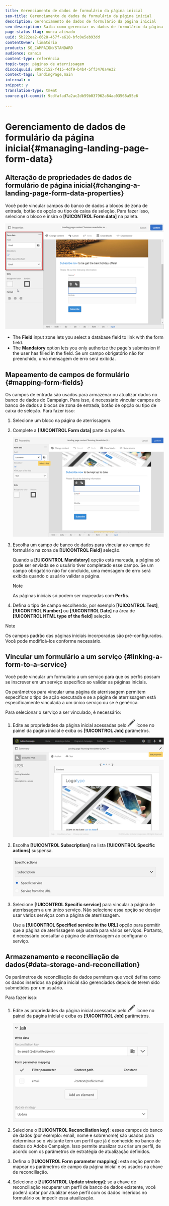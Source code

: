 ```yaml
---
title: Gerenciamento de dados de formulário da página inicial
seo-title: Gerenciamento de dados de formulário da página inicial
description: Gerenciamento de dados de formulário da página inicial
seo-description: Saiba como gerenciar os dados de formulário da página inicial.
page-status-flag: nunca ativado
uuid: 5b222ea2-6628-457f-a618-bfc0e5eb93dd
contentOwner: limatório
products: SG_CAMPAIGN/STANDARD
audience: canais
content-type: referência
topic-tags: páginas de aterrissagem
discoiquuid: 899c7152-f415-4df9-b4b4-5ff3470a4e32
context-tags: landingPage,main
internal: n
snippet: y
translation-type: tm+mt
source-git-commit: 9cdfafad7a2ac2db59b037962a84aa03568a55e6

---
```



# Gerenciamento de dados de formulário da página inicial{#managing-landing-page-form-data}

## Alteração de propriedades de dados de formulário de página inicial{#changing-a-landing-page-form-data-properties}

Você pode vincular campos do banco de dados a blocos de zona de entrada, botão de opção ou tipo de caixa de seleção. Para fazer isso, selecione o bloco e insira o **[!UICONTROL Form data]** na paleta.

![](assets/delivery_content_9.png)

* The **Field** input zone lets you select a database field to link with the form field.
* The **Mandatory** option lets you only authorize the page's submission if the user has filled in the field. Se um campo obrigatório não for preenchido, uma mensagem de erro será exibida.

## Mapeamento de campos de formulário {#mapping-form-fields}

Os campos de entrada são usados para armazenar ou atualizar dados no banco de dados do Campaign. Para isso, é necessário vincular campos do banco de dados a blocos de zona de entrada, botão de opção ou tipo de caixa de seleção. Para fazer isso:

1. Selecione um bloco na página de aterrissagem.
1. Complete a **[!UICONTROL Form data]** parte da paleta.

   ![](assets/editing_lp_content_4.png)

1. Escolha um campo de banco de dados para vincular ao campo de formulário na zona de **[!UICONTROL Field]** seleção.

   Quando a **[!UICONTROL Mandatory]** opção está marcada, a página só pode ser enviada se o usuário tiver completado esse campo. Se um campo obrigatório não for concluído, uma mensagem de erro será exibida quando o usuário validar a página.

   >[!NOTE]
   >
   >As páginas iniciais só podem ser mapeadas com **Perfis**.

1. Defina o tipo de campo escolhendo, por exemplo **[!UICONTROL Text]**, **[!UICONTROL Number]** ou **[!UICONTROL Date]** na área de **[!UICONTROL HTML type of the field]** seleção.

>[!NOTE]
>
>Os campos padrão das páginas iniciais incorporadas são pré-configurados. Você pode modificá-los conforme necessário.

## Vincular um formulário a um serviço {#linking-a-form-to-a-service}

Você pode vincular um formulário a um serviço para que os perfis possam se inscrever em um serviço específico ao validar as páginas iniciais.

Os parâmetros para vincular uma página de aterrissagem permitem especificar o tipo de ação executada e se a página de aterrissagem está especificamente vinculada a um único serviço ou se é genérica.

Para selecionar o serviço a ser vinculado, é necessário:

1. Edite as propriedades da página inicial acessadas pelo ![](assets/edit_darkgrey-24px.png) ícone no painel da página inicial e exiba os **[!UICONTROL Job]** parâmetros.

   ![](assets/lp_edit_properties_button.png)

1. Escolha **[!UICONTROL Subscription]** na lista **[!UICONTROL Specific actions]** suspensa.

   ![](assets/lp_parameters_5.png)

1. Selecione **[!UICONTROL Specific service]** para vincular a página de aterrissagem a um único serviço. Não selecione essa opção se desejar usar vários serviços com a página de aterrissagem.

   Use a **[!UICONTROL Specified service in the URL]** opção para permitir que a página de aterrissagem seja usada para vários serviços. Portanto, é necessário consultar a página de aterrissagem ao configurar o serviço.

## Armazenamento e reconciliação de dados{#data-storage-and-reconciliation}

Os parâmetros de reconciliação de dados permitem que você defina como os dados inseridos na página inicial são gerenciados depois de terem sido submetidos por um usuário.

Para fazer isso:

1. Edite as propriedades da página inicial acessadas pelo ![](assets/edit_darkgrey-24px.png) ícone no painel da página inicial e exiba os **[!UICONTROL Job]** parâmetros.

   ![](assets/lp_parameters_4.png)

1. Selecione o **[!UICONTROL Reconciliation key]**: esses campos do banco de dados (por exemplo: email, nome e sobrenome) são usados para determinar se o visitante tem um perfil que já é conhecido no banco de dados do Adobe Campaign. Isso permite atualizar ou criar um perfil, de acordo com os parâmetros de estratégia de atualização definidos.
1. Defina o **[!UICONTROL Form parameter mapping]**: esta seção permite mapear os parâmetros de campo da página inicial e os usados na chave de reconciliação.
1. Selecione o **[!UICONTROL Update strategy]**: se a chave de reconciliação recuperar um perfil de banco de dados existente, você poderá optar por atualizar esse perfil com os dados inseridos no formulário ou impedir essa atualização.

